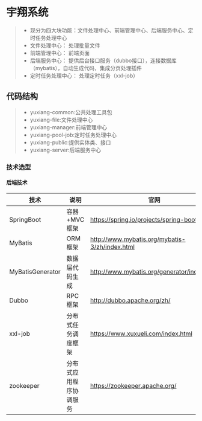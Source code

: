 # 宇翔系统
> - 现分为四大块功能：文件处理中心、前端管理中心、后端服务中心、定时任务处理中心
> - 文件处理中心： 处理批量文件
> - 前端管理中心： 前端页面
> - 后端服务中心： 提供后台接口服务（dubbo接口），连接数据库（mybatis），自动生成代码，集成分页处理插件
> - 定时任务处理中心： 处理定时任务（xxl-job）


## 代码结构
> - yuxiang-common:公共处理工具包
> - yuxiang-file:文件处理中心
> - yuxiang-manager:前端管理中心
> - yuxiang-pool-job:定时任务处理中心
> - yuxiang-public:提供实体类、接口
> - yuxiang-server:后端服务中心

### 技术选型

#### 后端技术

| 技术                 | 说明                | 官网                                           |
| -------------------- | ------------------- | ---------------------------------------------- |
| SpringBoot           | 容器+MVC框架        | https://spring.io/projects/spring-boot         |
| MyBatis              | ORM框架             | http://www.mybatis.org/mybatis-3/zh/index.html |
| MyBatisGenerator     | 数据层代码生成      | http://www.mybatis.org/generator/index.html    |
| Dubbo                | RPC框架            | http://dubbo.apache.org/zh/                    |
| xxl-job              | 分布式任务调度框架  | https://www.xuxueli.com/index.html             |
| zookeeper            | 分布式应用程序协调服务  | https://zookeeper.apache.org/             |
